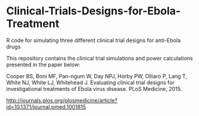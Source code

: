 # Clinical-Trials-Designs-for-Ebola-Treatment
R code for simulating three different clinical trial designs for anti-Ebola drugs

This repository contains the clinical trial simulations and power calculations presented in the paper below:

Cooper BS, Boni MF, Pan-ngum W, Day NPJ, Horby PW, Olliaro P, Lang T, White NJ, White LJ, Whitehead J.  Evaluating clinical trial designs for investigational treatments of Ebola virus disease.  PLoS Medicine,  2015. 

http://journals.plos.org/plosmedicine/article?id=10.1371/journal.pmed.1001815

